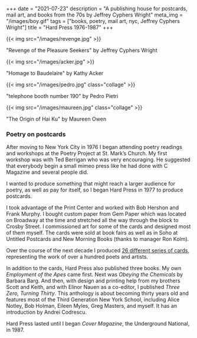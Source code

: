 +++
date = "2021-07-23"
description = "A publishing house for postcards, mail art, and books from the 70s by Jeffrey Cyphers Wright"
meta_img = "/images/boy.gif"
tags = ["books, poetry, mail art, nyc, Jeffrey Cyphers Wright"]
title = "Hard Press 1976-1987"
+++

{{< img src="/images/revenge.jpg" >}}
<p>"Revenge of the Pleasure Seekers" by Jeffrey Cyphers Wright</p>

{{< img src="/images/acker.jpg" >}}
<p>"Homage to Baudelaire" by Kathy Acker</p>

{{< img src="/images/pedro.jpg" class="collage" >}}
<p>"telephone booth number 190" by Pedro Pietri</p>

{{< img src="/images/maureen.jpg" class="collage" >}}
<p>"The Origin of Hai Ku" by Maureen Owen</p>

### Poetry on postcards

After moving to New York City in 1976 I began attending poetry readings and workshops at the Poetry Project at St. Mark’s Church. My first workshop was with Ted Berrigan who was very encouraging. He suggested that everybody begin a small mimeo press like he had done with C Magazine and several people did.

I wanted to produce something that might reach a larger audience for poetry, as well as pay for itself, so I began Hard Press in 1977 to produce postcards.

I took advantage of the Print Center and worked with Bob Hershon and Frank Murphy. I bought custom paper from Gem Paper which was located on Broadway at the time and stretched all the way through the block to Crosby Street. I commissioned art for some of the cards and designed most of them myself. The cards were sold at book fairs as well as in Soho at Untitled Postcards and New Morning Books (thanks to manager Ron Kolm).

Over the course of the next decade I produced [26 different series of cards](https://jeffreycypherswright.com/hard-press.pdf), representing the work of over a hundred poets and artists.

In addition to the cards, Hard Press also published three books. My own *Employment of the Apes* came first. Next was *Obeying the Chemicals* by Barbara Barg. And then, with design and printing help from my brothers Scott and Keith, and with Elinor Nauen as a co-editor, I published *Three Zero, Turning Thirty*. This anthology is about becoming thirty years old and features most of the Third Generation New York School, including Alice Notley, Bob Holman, Eileen Myles, Greg Masters, and myself. It has an introduction by Andrei Codrescu.

Hard Press lasted until I began *Cover Magazine*, the Underground National, in 1987.
